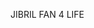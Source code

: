 JIBRIL FAN 4 LIFE
<!---
JibrilFlugel/JibrilFlugel is a ✨ special ✨ repository because its `README.md` (this file) appears on your GitHub profile.
You can click the Preview link to take a look at your changes.
--->

